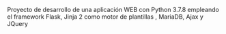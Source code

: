 
Proyecto de desarrollo de una aplicación WEB con Python 3.7.8 empleando el framework Flask, Jinja 2 como motor de plantillas , MariaDB, Ajax y JQuery 
